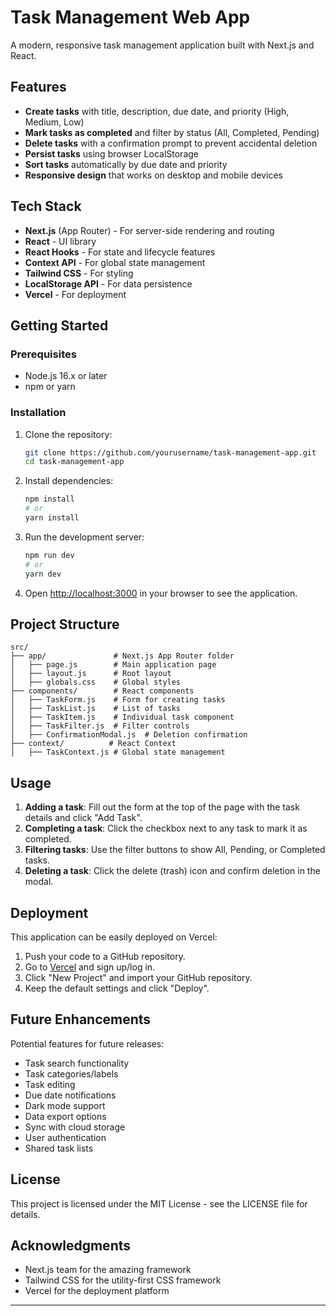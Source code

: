 # Task Management Web App

A modern, responsive task management application built with Next.js and React.

## Features

- **Create tasks** with title, description, due date, and priority (High, Medium, Low)
- **Mark tasks as completed** and filter by status (All, Completed, Pending)
- **Delete tasks** with a confirmation prompt to prevent accidental deletion
- **Persist tasks** using browser LocalStorage
- **Sort tasks** automatically by due date and priority
- **Responsive design** that works on desktop and mobile devices

## Tech Stack

- **Next.js** (App Router) - For server-side rendering and routing
- **React** - UI library
- **React Hooks** - For state and lifecycle features
- **Context API** - For global state management
- **Tailwind CSS** - For styling
- **LocalStorage API** - For data persistence
- **Vercel** - For deployment

## Getting Started

### Prerequisites

- Node.js 16.x or later
- npm or yarn

### Installation

1. Clone the repository:
   ```bash
   git clone https://github.com/yourusername/task-management-app.git
   cd task-management-app
   ```

2. Install dependencies:
   ```bash
   npm install
   # or
   yarn install
   ```

3. Run the development server:
   ```bash
   npm run dev
   # or
   yarn dev
   ```

4. Open [http://localhost:3000](http://localhost:3000) in your browser to see the application.

## Project Structure

```
src/
├── app/               # Next.js App Router folder
│   ├── page.js        # Main application page
│   ├── layout.js      # Root layout
│   ├── globals.css    # Global styles
├── components/        # React components
│   ├── TaskForm.js    # Form for creating tasks
│   ├── TaskList.js    # List of tasks
│   ├── TaskItem.js    # Individual task component
│   ├── TaskFilter.js  # Filter controls
│   ├── ConfirmationModal.js  # Deletion confirmation
├── context/          # React Context
│   ├── TaskContext.js # Global state management
```

## Usage

1. **Adding a task**: Fill out the form at the top of the page with the task details and click "Add Task".
2. **Completing a task**: Click the checkbox next to any task to mark it as completed.
3. **Filtering tasks**: Use the filter buttons to show All, Pending, or Completed tasks.
4. **Deleting a task**: Click the delete (trash) icon and confirm deletion in the modal.

## Deployment

This application can be easily deployed on Vercel:

1. Push your code to a GitHub repository.
2. Go to [Vercel](https://vercel.com/) and sign up/log in.
3. Click "New Project" and import your GitHub repository.
4. Keep the default settings and click "Deploy".

## Future Enhancements

Potential features for future releases:

- Task search functionality
- Task categories/labels
- Task editing
- Due date notifications
- Dark mode support
- Data export options
- Sync with cloud storage
- User authentication
- Shared task lists

## License

This project is licensed under the MIT License - see the LICENSE file for details.

## Acknowledgments

- Next.js team for the amazing framework
- Tailwind CSS for the utility-first CSS framework
- Vercel for the deployment platform

---

